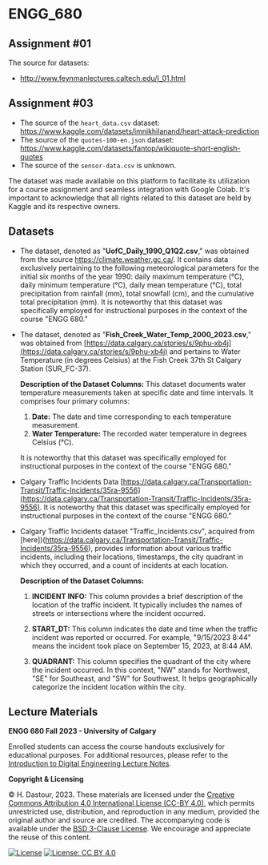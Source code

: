 # ENGG_680

## Assignment #01

The source for datasets:
* http://www.feynmanlectures.caltech.edu/I_01.html

## Assignment #03

* The source of the `heart_data.csv` dataset: https://www.kaggle.com/datasets/imnikhilanand/heart-attack-prediction
* The source of the `quotes-100-en.json` dataset: https://www.kaggle.com/datasets/fantop/wikiquote-short-english-quotes
* The source of the `sensor-data.csv` is unknown.

The dataset was made available on this platform to facilitate its utilization for a course assignment and seamless integration with Google Colab. It's important to acknowledge that all rights related to this dataset are held by Kaggle and its respective owners.

## Datasets

* The dataset, denoted as "**UofC_Daily_1990_Q1Q2.csv**," was obtained from the source https://climate.weather.gc.ca/. It contains data exclusively pertaining to the following meteorological parameters for the initial six months of the year 1990: daily maximum temperature (°C), daily minimum temperature (°C), daily mean temperature (°C), total precipitation from rainfall (mm), total snowfall (cm), and the cumulative total precipitation (mm). It is noteworthy that this dataset was specifically employed for instructional purposes in the context of the course "ENGG 680."


* The dataset, denoted as "**Fish_Creek_Water_Temp_2000_2023.csv**," was obtained from [https://data.calgary.ca/stories/s/9phu-xb4j](https://data.calgary.ca/stories/s/9phu-xb4j) and pertains to Water Temperature (in degrees Celsius) at the Fish Creek 37th St Calgary Station (SUR_FC-37).

	**Description of the Dataset Columns:**
	This dataset documents water temperature measurements taken at specific date and time intervals. It comprises four primary columns:

	1. **Date:** The date and time corresponding to each temperature measurement.
	2. **Water Temperature:** The recorded water temperature in degrees Celsius (°C).

	It is noteworthy that this dataset was specifically employed for instructional purposes in the context of the course "ENGG 680."
	
* Calgary Traffic Incidents Data [https://data.calgary.ca/Transportation-Transit/Traffic-Incidents/35ra-9556](https://data.calgary.ca/Transportation-Transit/Traffic-Incidents/35ra-9556). It is noteworthy that this dataset was specifically employed for instructional purposes in the context of the course "ENGG 680."

* Calgary Traffic Incidents dataset "Traffic_Incidents.csv", acquired from [here])(https://data.calgary.ca/Transportation-Transit/Traffic-Incidents/35ra-9556), provides information about various traffic incidents, including their locations, timestamps, the city quadrant in which they occurred, and a count of incidents at each location.

	**Description of the Dataset Columns:**

	1. **INCIDENT INFO:** This column provides a brief description of the location of the traffic incident. It typically includes the names of streets or intersections where the incident occurred.

	2. **START_DT:** This column indicates the date and time when the traffic incident was reported or occurred. For example, "9/15/2023 8:44" means the incident took place on September 15, 2023, at 8:44 AM.

	3. **QUADRANT:** This column specifies the quadrant of the city where the incident occurred. In this context, "NW" stands for Northwest, "SE" for Southeast, and "SW" for Southwest. It helps geographically categorize the incident location within the city.

## Lecture Materials

**ENGG 680 Fall 2023 - University of Calgary**

Enrolled students can access the course handouts exclusively for educational purposes. For additional resources, please refer to the [Introduction to Digital Engineering Lecture Notes](https://hatefdastour.github.io/notes/Introduction_to_Digital_Engineering/Introduction.html).

**Copyright & Licensing**

© H. Dastour, 2023. These materials are licensed under the [Creative Commons Attribution 4.0 International License (CC-BY 4.0)](https://creativecommons.org/licenses/by/4.0/legalcode.txt), which permits unrestricted use, distribution, and reproduction in any medium, provided the original author and source are credited. The accompanying code is available under the [BSD 3-Clause License](https://github.com/engineersCode/EngComp/blob/master/LICENSE). We encourage and appreciate the reuse of this content.

[![License](https://img.shields.io/badge/License-BSD%203--Clause-blue.svg)](https://opensource.org/licenses/BSD-3-Clause) [![License: CC BY 4.0](https://img.shields.io/badge/License-CC%20BY%204.0-lightgrey.svg)](https://creativecommons.org/licenses/by/4.0/)

